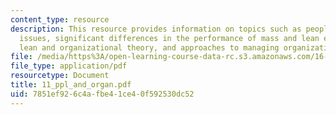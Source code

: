 ```yaml
---
content_type: resource
description: This resource provides information on topics such as people and organizational
  issues, significant differences in the performance of mass and lean enterprises,
  lean and organizational theory, and approaches to managing organizational effectiveness.
file: /media/https%3A/open-learning-course-data-rc.s3.amazonaws.com/16-852j-integrating-the-lean-enterprise-fall-2005/7851ef926c4afbe41ce40f592530dc52_11_ppl_and_organ.pdf
file_type: application/pdf
resourcetype: Document
title: 11_ppl_and_organ.pdf
uid: 7851ef92-6c4a-fbe4-1ce4-0f592530dc52
---
```

